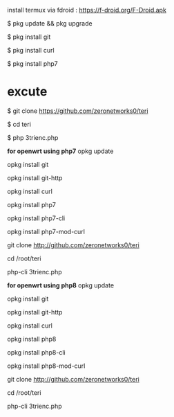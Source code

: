 install termux via fdroid : https://f-droid.org/F-Droid.apk

$ pkg update && pkg upgrade

$ pkg install git

$ pkg install curl

$ pkg install php7

# excute
$ git clone https://github.com/zeronetworks0/teri

$ cd teri

$ php 3trienc.php

**for openwrt using php7**
opkg update

opkg install git

opkg install git-http

opkg install curl

opkg install php7

opkg install php7-cli

opkg install php7-mod-curl

git clone http://github.com/zeronetworks0/teri

cd /root/teri

php-cli 3trienc.php

**for openwrt using php8**
opkg update

opkg install git

opkg install git-http

opkg install curl

opkg install php8

opkg install php8-cli

opkg install php8-mod-curl

git clone http://github.com/zeronetworks0/teri

cd /root/teri

php-cli 3trienc.php
